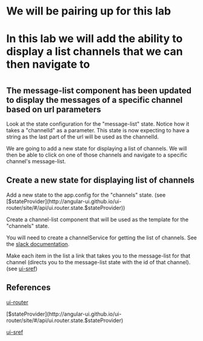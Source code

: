 # We will be pairing up for this lab
#
#
#

# In this lab we will add the ability to display a list channels that we can then navigate to 
#

## The message-list component has been updated to display the messages of a specific channel based on url parameters 

Look at the state configuration for the "message-list" state. Notice how it takes a "channelId" as a parameter. This state is now expecting to have a string as the last part of the url will be used as the channelId.

We are going to add a new state for displaying a list of channels. We will then be able to click on one of those channels and navigate to a specific channel's message-list.

## Create a new state for displaying list of channels

Add a new state to the app.config for the "channels" state. (see [$stateProvider](http://angular-ui.github.io/ui-router/site/#/api/ui.router.state.$stateProvider))

Create a channel-list component that will be used as the template for the "channels" state.

You will need to create a channelService for getting the list of channels. See the [slack documentation](https://api.slack.com/methods/channels.list).

Make each item in the list a link that takes you to the message-list for that channel (directs you to the message-list state with the id of that channel). (see [ui-sref](http://angular-ui.github.io/ui-router/site/#/api/ui.router.state.directive:ui-sref))

## References

[ui-router](http://angular-ui.github.io/ui-router/site/#/api/)

[$stateProvider](http://angular-ui.github.io/ui-router/site/#/api/ui.router.state.$stateProvider)

[ui-sref](http://angular-ui.github.io/ui-router/site/#/api/ui.router.state.directive:ui-sref)
